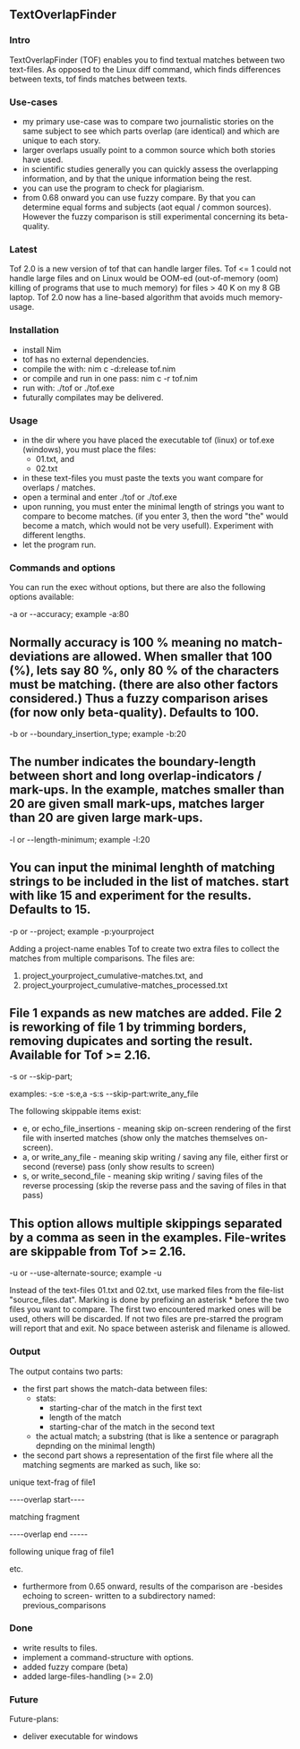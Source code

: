 ## TextOverlapFinder

### Intro

TextOverlapFinder (TOF) enables you to find textual matches between two text-files. As opposed to the Linux diff command, which finds differences between texts, tof finds matches between texts. 


### Use-cases

- my primary use-case was to compare two journalistic stories on the same subject to see which parts overlap (are identical) and which are unique to each story.
- larger overlaps usually point to a common source which both stories have used.
- in scientific studies generally you can quickly assess the overlapping information, and by that the unique information being the rest.
- you can use the program to check for plagiarism.
- from 0.68 onward you can use fuzzy compare. By that you can determine equal forms and subjects (aot equal / common sources). However the fuzzy comparison is still experimental concerning its beta-quality.


### Latest

Tof 2.0 is a new version of tof that can handle larger files. Tof <= 1 could not handle large files and on Linux would be OOM-ed (out-of-memory (oom) killing of programs that use to much memory) for files > 40 K on my 8 GB laptop. Tof 2.0 now has a line-based algorithm that avoids much memory-usage.

### Installation

- install Nim
- tof has no external dependencies.
- compile the with: nim c -d:release tof.nim
- or compile and run in one pass: nim c -r tof.nim
- run with: ./tof or ./tof.exe
- futurally compilates may be delivered.


### Usage

- in the dir where you have placed the executable tof (linux) or tof.exe (windows), you must place the files:
  - 01.txt, and
  - 02.txt
- in these text-files you must paste the texts you want compare for overlaps / matches.
- open a terminal and enter ./tof or ./tof.exe
- upon running, you must enter the minimal length of strings you want to compare to become matches. (if you enter 3, then the word "the" would become a match, which would not be very usefull). Experiment with different lengths.
- let the program run.


### Commands and options

You can run the exec without options, but there are also the following options available:

-a or --accuracy; example -a:80

Normally accuracy is 100 % meaning no match-deviations are allowed.
When smaller that 100 (%), lets say 80 %, only 80 % of the characters must be matching.
(there are also other factors considered.)
Thus a fuzzy comparison arises (for now only beta-quality). Defaults to 100.
---

-b or --boundary_insertion_type; example -b:20

The number indicates the boundary-length between short and long overlap-indicators / mark-ups. 
In the example, matches smaller than 20 are given small mark-ups, 
matches larger than 20 are given large mark-ups.
---

-l or --length-minimum; example -l:20

You can input the minimal lenghth of matching strings to be included in the list of matches. start with like 15 and experiment for the results. Defaults to 15.
---

-p or --project; example -p:yourproject

Adding a project-name enables Tof to create two extra files to collect the matches from multiple comparisons. The files are:

1) project_yourproject_cumulative-matches.txt, and
2) project_yourproject_cumulative-matches_processed.txt

File 1 expands as new matches are added. File 2 is reworking of file 1 by trimming borders, removing dupicates and sorting the result. Available for Tof >= 2.16.
---

-s or --skip-part; 

examples: 
-s:e
-s:e,a
-s:s
--skip-part:write_any_file

The following skippable items exist: 
* e, or echo_file_insertions - meaning skip on-screen rendering of the first file with inserted matches (show only the matches themselves on-screen).
* a, or write_any_file - meaning skip writing / saving any file, either first or second (reverse) pass (only show results to screen)
* s, or write_second_file - meaning skip writing / saving files of the reverse processing (skip the reverse pass and the saving of files in that pass)

This option allows multiple skippings separated by a comma as seen in the examples. File-writes are skippable from Tof >= 2.16.
---

-u or --use-alternate-source; example -u

Instead of the text-files 01.txt and 02.txt, use marked files from the file-list "source_files.dat". Marking is done by prefixing an asterisk * before the two files you want to compare. The first two encountered marked ones will be used, others will be discarded. If not two files are pre-starred the program will report that and exit. No space between asterisk and filename is allowed.


### Output

The output contains two parts:
- the first part shows the match-data between files:
  - stats:
    - starting-char of the match in the first text
    - length of the match
    - starting-char of the match in the second text
  - the actual match; a substring (that is like a sentence or paragraph depnding on the minimal length)
- the second part shows a representation of the first file where all the matching segments are marked as such, like so: 

unique text-frag of file1

----overlap start----

matching fragment

----overlap end -----

following unique frag of file1

etc.

- furthermore from 0.65 onward, results of the comparison are -besides echoing to screen- written to a subdirectory named: previous_comparisons


### Done

- write results to files.
- implement a command-structure with options.
- added fuzzy compare (beta)
- added large-files-handling (>= 2.0)


### Future

Future-plans:
- deliver executable for windows


